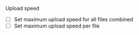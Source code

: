 Upload speed

- [ ] Set maximum upload speed for all files combined
- [ ] Set maximum upload speed per file
